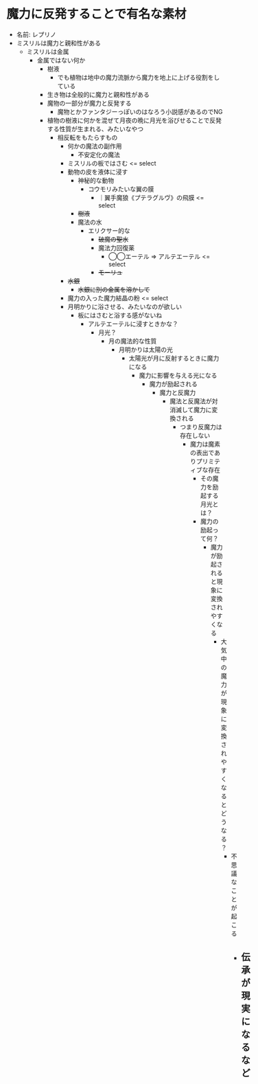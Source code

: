# 魔力に反発することで有名な素材
- 名前: レプリノ
- ミスリルは魔力と親和性がある
  - ミスリルは金属
    - 金属ではない何か
      - 樹液
        - でも植物は地中の魔力流脈から魔力を地上に上げる役割をしている
      - 生き物は全般的に魔力と親和性がある
      - 魔物の一部分が魔力と反発する
        - 魔物とかファンタジーっぽいのはなろう小説感があるのでNG
      - 植物の樹液に何かを混ぜて月夜の晩に月光を浴びせることで反発する性質が生まれる、みたいなやつ
        - 相反転をもたらすもの
          - 何かの魔法の副作用
            - 不安定化の魔法
          - ミスリルの板ではさむ <= select
          - 動物の皮を液体に浸す
            - 神秘的な動物
              - コウモリみたいな翼の膜
                - ｜翼手魔狼《プテラグルヴ》の飛膜 <= select
            - ~~樹液~~
            - 魔法の水
              - エリクサー的な
                - ~~破魔の聖水~~
                - 魔法力回復薬
                  - ◯◯エーテル => アルテエーテル <= select
                - ~~モーリュ~~
          - ~~水銀~~
            - ~~水銀に別の金属を溶かして~~
          - 魔力の入った魔力結晶の粉 <= select
          - 月明かりに浴させる、みたいなのが欲しい
            - 板にはさむと浴する感がないね
              - アルテエーテルに浸すときかな？
                - 月光？
                  - 月の魔法的な性質
                    - 月明かりは太陽の光
                      - 太陽光が月に反射するときに魔力になる
                        - 魔力に影響を与える光になる
                          - 魔力が励起される
                            - 魔力と反魔力
                              - 魔法と反魔法が対消滅して魔力に変換される
                                - つまり反魔力は存在しない
                                  - 魔力は魔素の表出でありプリミティブな存在
                                    - その魔力を励起する月光とは？
                                    - 魔力の励起って何？
                                      - 魔力が励起されると現象に変換されやすくなる
                                        - 大気中の魔力が現象に変換されやすくなるとどうなる？
                                          - 不思議なことが起こる
                                            - 伝承が現実になるなど
                                              - 
